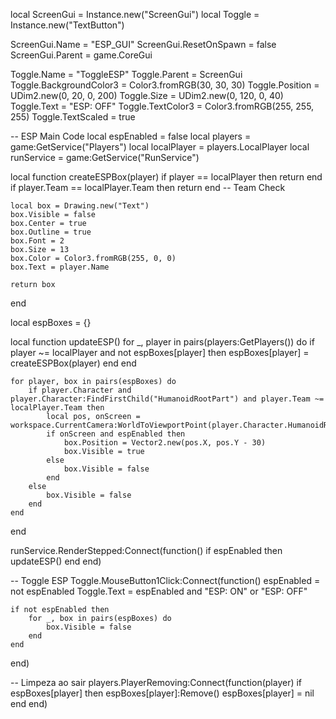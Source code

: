 local ScreenGui = Instance.new("ScreenGui")
local Toggle = Instance.new("TextButton")

ScreenGui.Name = "ESP_GUI"
ScreenGui.ResetOnSpawn = false
ScreenGui.Parent = game.CoreGui

Toggle.Name = "ToggleESP"
Toggle.Parent = ScreenGui
Toggle.BackgroundColor3 = Color3.fromRGB(30, 30, 30)
Toggle.Position = UDim2.new(0, 20, 0, 200)
Toggle.Size = UDim2.new(0, 120, 0, 40)
Toggle.Text = "ESP: OFF"
Toggle.TextColor3 = Color3.fromRGB(255, 255, 255)
Toggle.TextScaled = true

-- ESP Main Code
local espEnabled = false
local players = game:GetService("Players")
local localPlayer = players.LocalPlayer
local runService = game:GetService("RunService")

local function createESPBox(player)
	if player == localPlayer then return end
	if player.Team == localPlayer.Team then return end -- Team Check

	local box = Drawing.new("Text")
	box.Visible = false
	box.Center = true
	box.Outline = true
	box.Font = 2
	box.Size = 13
	box.Color = Color3.fromRGB(255, 0, 0)
	box.Text = player.Name

	return box
end

local espBoxes = {}

local function updateESP()
	for _, player in pairs(players:GetPlayers()) do
		if player ~= localPlayer and not espBoxes[player] then
			espBoxes[player] = createESPBox(player)
		end
	end

	for player, box in pairs(espBoxes) do
		if player.Character and player.Character:FindFirstChild("HumanoidRootPart") and player.Team ~= localPlayer.Team then
			local pos, onScreen = workspace.CurrentCamera:WorldToViewportPoint(player.Character.HumanoidRootPart.Position)
			if onScreen and espEnabled then
				box.Position = Vector2.new(pos.X, pos.Y - 30)
				box.Visible = true
			else
				box.Visible = false
			end
		else
			box.Visible = false
		end
	end
end

runService.RenderStepped:Connect(function()
	if espEnabled then
		updateESP()
	end
end)

-- Toggle ESP
Toggle.MouseButton1Click:Connect(function()
	espEnabled = not espEnabled
	Toggle.Text = espEnabled and "ESP: ON" or "ESP: OFF"

	if not espEnabled then
		for _, box in pairs(espBoxes) do
			box.Visible = false
		end
	end
end)

-- Limpeza ao sair
players.PlayerRemoving:Connect(function(player)
	if espBoxes[player] then
		espBoxes[player]:Remove()
		espBoxes[player] = nil
	end
end)
